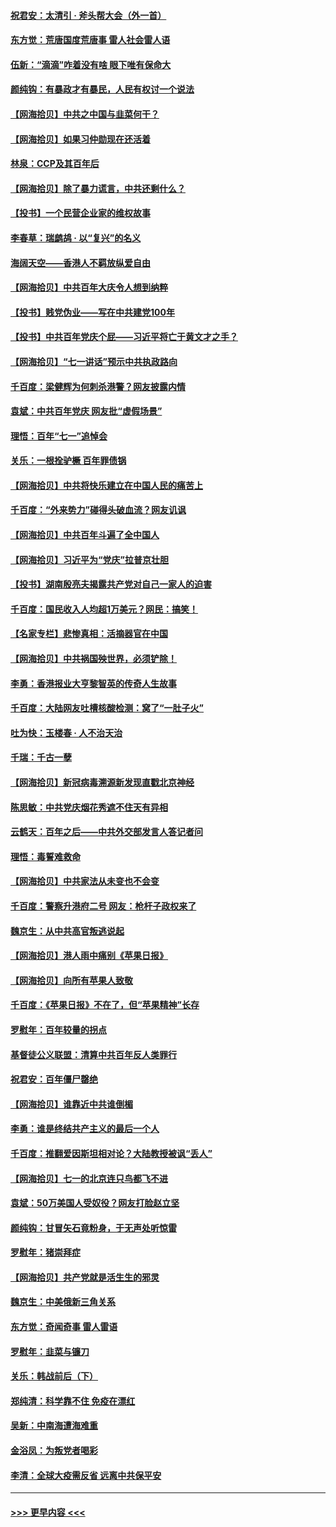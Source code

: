 #### [祝君安：太清引 · 斧头帮大会（外一首）](../pages/nsc993/n13077162.md?t=07091051) 
#### [东方觉：荒唐国度荒唐事 雷人社会雷人语](../pages/nsc993/n13075917.md?t=07091051) 
#### [伍新：“滴滴”咋着没有啥 眼下唯有保命大](../pages/nsc993/n13075894.md?t=07091051) 
#### [颜纯钩：有暴政才有暴民，人民有权讨一个说法](../pages/nsc993/n13075734.md?t=07091051) 
#### [【网海拾贝】中共之中国与韭菜何干？](../pages/nsc993/n13075428.md?t=07091051) 
#### [【网海拾贝】如果习仲勋现在还活着](../pages/nsc993/n13073410.md?t=07091051) 
#### [林泉：CCP及其百年后](../pages/nsc993/n13073226.md?t=07091051) 
#### [【网海拾贝】除了暴力谎言，中共还剩什么？](../pages/nsc993/n13071082.md?t=07091051) 
#### [【投书】一个民营企业家的维权故事](../pages/nsc993/n13070932.md?t=07091051) 
#### [李春草：瑞鹧鸪 · 以“复兴”的名义](../pages/nsc993/n13069984.md?t=07091051) 
#### [海阔天空——香港人不羁放纵爱自由](../pages/nsc993/n13069407.md?t=07091051) 
#### [【网海拾贝】中共百年大庆令人想到纳粹](../pages/nsc993/n13068483.md?t=07091051) 
#### [【投书】贱党伪业——写在中共建党100年](../pages/nsc993/n13067843.md?t=07091051) 
#### [【投书】中共百年党庆个屁——习近平将亡于黄文才之手？](../pages/nsc993/n13067425.md?t=07091051) 
#### [【网海拾贝】“七一讲话”预示中共执政路向](../pages/nsc993/n13066434.md?t=07091051) 
#### [千百度：梁健辉为何刺杀港警？网友披露内情](../pages/nsc993/n13066979.md?t=07091051) 
#### [袁斌：中共百年党庆 网友批“虚假场景”](../pages/nsc993/n13066385.md?t=07091051) 
#### [理悟：百年“七一”追悼会](../pages/nsc993/n13066106.md?t=07091051) 
#### [关乐：一根拴驴橛 百年罪债锅](../pages/nsc993/n13066089.md?t=07091051) 
#### [【网海拾贝】中共将快乐建立在中国人民的痛苦上](../pages/nsc993/n13064939.md?t=07091051) 
#### [千百度：“外来势力”碰得头破血流？网友讥讽](../pages/nsc993/n13064878.md?t=07091051) 
#### [【网海拾贝】中共百年斗遍了全中国人](../pages/nsc993/n13060020.md?t=07091051) 
#### [【网海拾贝】习近平为“党庆”拉普京壮胆](../pages/nsc993/n13057781.md?t=07091051) 
#### [【投书】湖南殷亮夫揭露共产党对自己一家人的迫害](../pages/nsc993/n13057744.md?t=07091051) 
#### [千百度：国民收入人均超1万美元？网民：搞笑！](../pages/nsc993/n13057692.md?t=07091051) 
#### [【名家专栏】悲惨真相：活摘器官在中国](../pages/nsc993/n13056611.md?t=07091051) 
#### [【网海拾贝】中共祸国殃世界，必须铲除！](../pages/nsc993/n13056011.md?t=07091051) 
#### [李勇：香港报业大亨黎智英的传奇人生故事](../pages/nsc993/n13055258.md?t=07091051) 
#### [千百度：大陆网友吐槽核酸检测：窝了“一肚子火”](../pages/nsc993/n13055194.md?t=07091051) 
#### [吐为快：玉楼春 · 人不治天治](../pages/nsc993/n13054028.md?t=07091051) 
#### [千瑞：千古一孽](../pages/nsc993/n13054016.md?t=07091051) 
#### [【网海拾贝】新冠病毒溯源新发现直戳北京神经](../pages/nsc993/n13052425.md?t=07091051) 
#### [陈思敏：中共党庆烟花秀遮不住天有异相](../pages/nsc993/n13052020.md?t=07091051) 
#### [云鹤天：百年之后——中共外交部发言人答记者问](../pages/nsc993/n13051604.md?t=07091051) 
#### [理悟：毒誓难救命](../pages/nsc993/n13051601.md?t=07091051) 
#### [【网海拾贝】中共家法从未变也不会变](../pages/nsc993/n13050366.md?t=07091051) 
#### [千百度：警察升港府二号 网友：枪杆子政权来了](../pages/nsc993/n13050261.md?t=07091051) 
#### [魏京生：从中共高官叛逃说起](../pages/nsc993/n13048997.md?t=07091051) 
#### [【网海拾贝】港人雨中痛别《苹果日报》](../pages/nsc993/n13048941.md?t=07091051) 
#### [【网海拾贝】向所有苹果人致敬](../pages/nsc993/n13046795.md?t=07091051) 
#### [千百度：《苹果日报》不在了，但“苹果精神”长存](../pages/nsc993/n13046703.md?t=07091051) 
#### [罗慰年：百年较量的拐点](../pages/nsc993/n13046542.md?t=07091051) 
#### [基督徒公义联盟：清算中共百年反人类罪行](../pages/nsc993/n13046499.md?t=07091051) 
#### [祝君安：百年僵尸罄绝](../pages/nsc993/n13045595.md?t=07091051) 
#### [【网海拾贝】谁靠近中共谁倒楣](../pages/nsc993/n13044667.md?t=07091051) 
#### [李勇：谁是终结共产主义的最后一个人](../pages/nsc993/n13044397.md?t=07091051) 
#### [千百度：推翻爱因斯坦相对论？大陆教授被讽“丢人”](../pages/nsc993/n13043908.md?t=07091051) 
#### [【网海拾贝】七一的北京连只鸟都飞不进](../pages/nsc993/n13041377.md?t=07091051) 
#### [袁斌：50万美国人受奴役？网友打脸赵立坚](../pages/nsc993/n13041330.md?t=07091051) 
#### [颜纯钩：甘冒矢石竟粉身，于无声处听惊雷](../pages/nsc993/n13041140.md?t=07091051) 
#### [罗慰年：猪崇拜症](../pages/nsc993/n13041071.md?t=07091051) 
#### [【网海拾贝】共产党就是活生生的邪灵](../pages/nsc993/n13036627.md?t=07091051) 
#### [魏京生：中美俄新三角关系](../pages/nsc993/n13035986.md?t=07091051) 
#### [东方觉：奇闻奇事 雷人雷语](../pages/nsc993/n13035878.md?t=07091051) 
#### [罗慰年：韭菜与镰刀](../pages/nsc993/n13034374.md?t=07091051) 
#### [关乐：韩战前后（下）](../pages/nsc993/n13034113.md?t=07091051) 
#### [郑纯清：科学靠不住 免疫在漂红](../pages/nsc993/n13034093.md?t=07091051) 
#### [吴新：中南海遭海难重](../pages/nsc993/n13034084.md?t=07091051) 
#### [金浴凤：为叛党者喝彩](../pages/nsc993/n13034058.md?t=07091051) 
#### [李清：全球大疫需反省 远离中共保平安](../pages/nsc993/n13033784.md?t=07091051) 

----
#### [ >>> 更早内容 <<< ](../indexes/nsc993-earlier.md)
